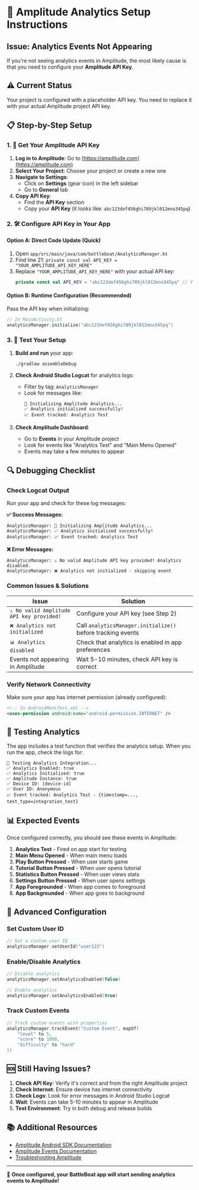 # 🔧 Amplitude Analytics Setup Instructions

## Issue: Analytics Events Not Appearing

If you're not seeing analytics events in Amplitude, the most likely cause is that you need to configure your **Amplitude API Key**.

## ⚠️ Current Status

Your project is configured with a placeholder API key. You need to replace it with your actual Amplitude project API key.

## 📋 Step-by-Step Setup

### 1. 🔑 Get Your Amplitude API Key

1. **Log in to Amplitude**: Go to [https://amplitude.com](https://amplitude.com)
2. **Select Your Project**: Choose your project or create a new one
3. **Navigate to Settings**: 
   - Click on **Settings** (gear icon) in the left sidebar
   - Go to **General** tab
4. **Copy API Key**: 
   - Find the **API Key** section
   - Copy your **API Key** (it looks like: `abc123def456ghi789jkl012mno345pq`)

### 2. 🛠️ Configure API Key in Your App

#### Option A: Direct Code Update (Quick)
1. Open `app/src/main/java/com/battleboat/AnalyticsManager.kt`
2. Find line 21: `private const val API_KEY = "YOUR_AMPLITUDE_API_KEY_HERE"`
3. Replace `"YOUR_AMPLITUDE_API_KEY_HERE"` with your actual API key:
   ```kotlin
   private const val API_KEY = "abc123def456ghi789jkl012mno345pq" // Your actual API key
   ```

#### Option B: Runtime Configuration (Recommended)
Pass the API key when initializing:
```kotlin
// In MainActivity.kt
analyticsManager.initialize("abc123def456ghi789jkl012mno345pq")
```

### 3. 🧪 Test Your Setup

1. **Build and run** your app:
   ```bash
   ./gradlew assembleDebug
   ```

2. **Check Android Studio Logcat** for analytics logs:
   - Filter by tag: `AnalyticsManager`
   - Look for messages like:
     ```
     🚀 Initializing Amplitude Analytics...
     ✅ Analytics initialized successfully!
     📈 Event tracked: Analytics Test
     ```

3. **Check Amplitude Dashboard**:
   - Go to **Events** in your Amplitude project
   - Look for events like "Analytics Test" and "Main Menu Opened"
   - Events may take a few minutes to appear

## 🔍 Debugging Checklist

### Check Logcat Output

Run your app and check for these log messages:

**✅ Success Messages:**
```
AnalyticsManager: 🚀 Initializing Amplitude Analytics...
AnalyticsManager: ✅ Analytics initialized successfully!
AnalyticsManager: 📈 Event tracked: Analytics Test
```

**❌ Error Messages:**
```
AnalyticsManager: ⚠️ No valid Amplitude API key provided! Analytics disabled.
AnalyticsManager: ❌ Analytics not initialized - skipping event
```

### Common Issues & Solutions

| Issue | Solution |
|-------|----------|
| `⚠️ No valid Amplitude API key provided!` | Configure your API key (see Step 2) |
| `❌ Analytics not initialized` | Call `analyticsManager.initialize()` before tracking events |
| `📊 Analytics disabled` | Check that analytics is enabled in app preferences |
| Events not appearing in Amplitude | Wait 5-10 minutes, check API key is correct |

### Verify Network Connectivity

Make sure your app has internet permission (already configured):
```xml
<!-- In AndroidManifest.xml -->
<uses-permission android:name="android.permission.INTERNET" />
```

## 🎯 Testing Analytics

The app includes a test function that verifies the analytics setup. When you run the app, check the logs for:

```
🧪 Testing Analytics Integration...
✅ Analytics Enabled: true
✅ Analytics Initialized: true
✅ Amplitude Instance: true
✅ Device ID: [device-id]
✅ User ID: Anonymous
📈 Event tracked: Analytics Test - {timestamp=..., test_type=integration_test}
```

## 📊 Expected Events

Once configured correctly, you should see these events in Amplitude:

1. **Analytics Test** - Fired on app start for testing
2. **Main Menu Opened** - When main menu loads
3. **Play Button Pressed** - When user starts game
4. **Tutorial Button Pressed** - When user opens tutorial
5. **Statistics Button Pressed** - When user views stats
6. **Settings Button Pressed** - When user opens settings
7. **App Foregrounded** - When app comes to foreground
8. **App Backgrounded** - When app goes to background

## 🔧 Advanced Configuration

### Set Custom User ID
```kotlin
// Set a custom user ID
analyticsManager.setUserId("user123")
```

### Enable/Disable Analytics
```kotlin
// Disable analytics
analyticsManager.setAnalyticsEnabled(false)

// Enable analytics
analyticsManager.setAnalyticsEnabled(true)
```

### Track Custom Events
```kotlin
// Track custom events with properties
analyticsManager.trackEvent("Custom Event", mapOf(
    "level" to 5,
    "score" to 1000,
    "difficulty" to "hard"
))
```

## 🆘 Still Having Issues?

1. **Check API Key**: Verify it's correct and from the right Amplitude project
2. **Check Internet**: Ensure device has internet connectivity
3. **Check Logs**: Look for error messages in Android Studio Logcat
4. **Wait**: Events can take 5-10 minutes to appear in Amplitude
5. **Test Environment**: Try in both debug and release builds

## 📚 Additional Resources

- [Amplitude Android SDK Documentation](https://amplitude.com/docs/guides-and-surveys/guides-and-surveys-android-sdk)
- [Amplitude Events Documentation](https://help.amplitude.com/hc/en-us/articles/229313067-Event-Tracking-Quick-Start-Guide)
- [Troubleshooting Amplitude](https://help.amplitude.com/hc/en-us/sections/200930908-Troubleshooting)

---

🎉 **Once configured, your BattleBoat app will start sending analytics events to Amplitude!** 